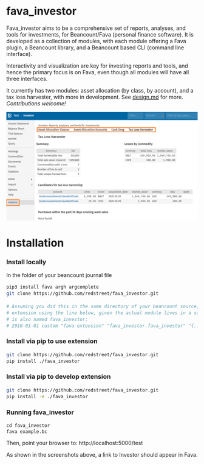# fava_investor

Fava_investor aims to be a comprehensive set of reports, analyses, and tools for
investments, for Beancount/Fava (personal finance software). It is developed as a
collection of modules, with each module offering a Fava plugin, a Beancount library, and
a Beancount based CLI (command line interface).

Interactivity and visualization are key for investing reports and tools, and hence the
primary focus is on Fava, even though all modules will have all three interfaces.

It currently has two modules: asset allocation (by class, by account), and a tax loss
harvester, with more in development.  See [design.md](design.md) for more.
*Contributions welcome!*

![Screenshot](./screenshot.png)

# Installation

### Install locally

In the folder of your beancount journal file
```bash
pip3 install fava argh argcomplete
git clone https://github.com/redstreet/fava_investor.git

# Assuming you did this in the same directory of your beancount source, invoke the fava
# extension using the line below, given the actual module lives in a subdirectory that
# is also named fava_investor:
# 2010-01-01 custom "fava-extension" "fava_investor.fava_investor" "{...}"
```

### Install via pip to use extension
```bash
git clone https://github.com/redstreet/fava_investor.git
pip install ./fava_investor
```

### Install via pip to develop extension
```bash
git clone https://github.com/redstreet/fava_investor.git
pip install -e ./fava_investor
```

### Running fava_investor
```
cd fava_investor
fava example.bc
```
Then, point your browser to: http://localhost:5000/test

As shown in the screenshots above, a link to Investor should appear in Fava.
